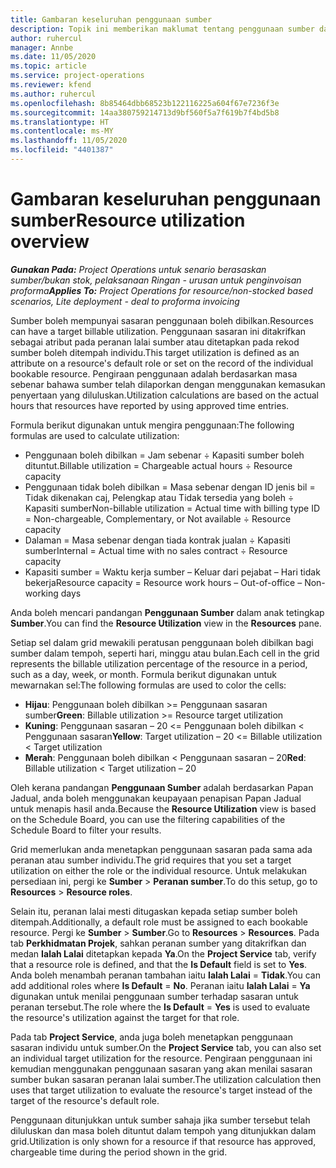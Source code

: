 ```yaml
---
title: Gambaran keseluruhan penggunaan sumber
description: Topik ini memberikan maklumat tentang penggunaan sumber dalam Project Operations.
author: ruhercul
manager: Annbe
ms.date: 11/05/2020
ms.topic: article
ms.service: project-operations
ms.reviewer: kfend
ms.author: ruhercul
ms.openlocfilehash: 8b85464dbb68523b122116225a604f67e7236f3e
ms.sourcegitcommit: 14aa380759214713d9bf560f5a7f619b7f4bd5b8
ms.translationtype: HT
ms.contentlocale: ms-MY
ms.lasthandoff: 11/05/2020
ms.locfileid: "4401387"
---
```

# <a name="resource-utilization-overview"></a><span data-ttu-id="07a17-103">Gambaran keseluruhan penggunaan sumber</span><span class="sxs-lookup"><span data-stu-id="07a17-103">Resource utilization overview</span></span>

<span data-ttu-id="07a17-104">_**Gunakan Pada:** Project Operations untuk senario berasaskan sumber/bukan stok, pelaksanaan Ringan - urusan untuk penginvoisan proforma_</span><span class="sxs-lookup"><span data-stu-id="07a17-104">_**Applies To:** Project Operations for resource/non-stocked based scenarios, Lite deployment - deal to proforma invoicing_</span></span>

<span data-ttu-id="07a17-105">Sumber boleh mempunyai sasaran penggunaan boleh dibilkan.</span><span class="sxs-lookup"><span data-stu-id="07a17-105">Resources can have a target billable utilization.</span></span> <span data-ttu-id="07a17-106">Penggunaan sasaran ini ditakrifkan sebagai atribut pada peranan lalai sumber atau ditetapkan pada rekod sumber boleh ditempah individu.</span><span class="sxs-lookup"><span data-stu-id="07a17-106">This target utilization is defined as an attribute on a resource's default role or set on the record of the individual bookable resource.</span></span> <span data-ttu-id="07a17-107">Pengiraan penggunaan adalah berdasarkan masa sebenar bahawa sumber telah dilaporkan dengan menggunakan kemasukan penyertaan yang diluluskan.</span><span class="sxs-lookup"><span data-stu-id="07a17-107">Utilization calculations are based on the actual hours that resources have reported by using approved time entries.</span></span>

<span data-ttu-id="07a17-108">Formula berikut digunakan untuk mengira penggunaan:</span><span class="sxs-lookup"><span data-stu-id="07a17-108">The following formulas are used to calculate utilization:</span></span>

  - <span data-ttu-id="07a17-109">Penggunaan boleh dibilkan = Jam sebenar ÷ Kapasiti sumber boleh dituntut.</span><span class="sxs-lookup"><span data-stu-id="07a17-109">Billable utilization = Chargeable actual hours ÷ Resource capacity</span></span>
  - <span data-ttu-id="07a17-110">Penggunaan tidak boleh dibilkan = Masa sebenar dengan ID jenis bil = Tidak dikenakan caj, Pelengkap atau Tidak tersedia yang boleh ÷ Kapasiti sumber</span><span class="sxs-lookup"><span data-stu-id="07a17-110">Non-billable utilization = Actual time with billing type ID = Non-chargeable, Complementary, or Not available ÷ Resource capacity</span></span>
  - <span data-ttu-id="07a17-111">Dalaman = Masa sebenar dengan tiada kontrak jualan ÷ Kapasiti sumber</span><span class="sxs-lookup"><span data-stu-id="07a17-111">Internal = Actual time with no sales contract ÷ Resource capacity</span></span>
  - <span data-ttu-id="07a17-112">Kapasiti sumber = Waktu kerja sumber – Keluar dari pejabat – Hari tidak bekerja</span><span class="sxs-lookup"><span data-stu-id="07a17-112">Resource capacity = Resource work hours – Out-of-office – Non-working days</span></span>

<span data-ttu-id="07a17-113">Anda boleh mencari pandangan **Penggunaan Sumber** dalam anak tetingkap **Sumber**.</span><span class="sxs-lookup"><span data-stu-id="07a17-113">You can find the **Resource Utilization** view in the **Resources** pane.</span></span>

<span data-ttu-id="07a17-114">Setiap sel dalam grid mewakili peratusan penggunaan boleh dibilkan bagi sumber dalam tempoh, seperti hari, minggu atau bulan.</span><span class="sxs-lookup"><span data-stu-id="07a17-114">Each cell in the grid represents the billable utilization percentage of the resource in a period, such as a day, week, or month.</span></span> <span data-ttu-id="07a17-115">Formula berikut digunakan untuk mewarnakan sel:</span><span class="sxs-lookup"><span data-stu-id="07a17-115">The following formulas are used to color the cells:</span></span>

  - <span data-ttu-id="07a17-116">**Hijau**: Penggunaan boleh dibilkan >= Penggunaan sasaran sumber</span><span class="sxs-lookup"><span data-stu-id="07a17-116">**Green**: Billable utilization >= Resource target utilization</span></span>
  - <span data-ttu-id="07a17-117">**Kuning**: Penggunaan sasaran – 20 <= Penggunaan boleh dibilkan < Penggunaan sasaran</span><span class="sxs-lookup"><span data-stu-id="07a17-117">**Yellow**: Target utilization – 20 <= Billable utilization < Target utilization</span></span>
  - <span data-ttu-id="07a17-118">**Merah**: Penggunaan boleh dibilkan < Penggunaan sasaran – 20</span><span class="sxs-lookup"><span data-stu-id="07a17-118">**Red**: Billable utilization < Target utilization – 20</span></span>

<span data-ttu-id="07a17-119">Oleh kerana pandangan **Penggunaan Sumber** adalah berdasarkan Papan Jadual, anda boleh menggunakan keupayaan penapisan Papan Jadual untuk menapis hasil anda.</span><span class="sxs-lookup"><span data-stu-id="07a17-119">Because the **Resource Utilization** view is based on the Schedule Board, you can use the filtering capabilities of the Schedule Board to filter your results.</span></span>

<span data-ttu-id="07a17-120">Grid memerlukan anda menetapkan penggunaan sasaran pada sama ada peranan atau sumber individu.</span><span class="sxs-lookup"><span data-stu-id="07a17-120">The grid requires that you set a target utilization on either the role or the individual resource.</span></span> <span data-ttu-id="07a17-121">Untuk melakukan persediaan ini, pergi ke **Sumber** > **Peranan sumber**.</span><span class="sxs-lookup"><span data-stu-id="07a17-121">To do this setup, go to **Resources** > **Resource roles**.</span></span>

<span data-ttu-id="07a17-122">Selain itu, peranan lalai mesti ditugaskan kepada setiap sumber boleh ditempah.</span><span class="sxs-lookup"><span data-stu-id="07a17-122">Additionally, a default role must be assigned to each bookable resource.</span></span> <span data-ttu-id="07a17-123">Pergi ke **Sumber** > **Sumber**.</span><span class="sxs-lookup"><span data-stu-id="07a17-123">Go to **Resources** > **Resources**.</span></span> <span data-ttu-id="07a17-124">Pada tab **Perkhidmatan Projek**, sahkan peranan sumber yang ditakrifkan dan medan **Ialah Lalai** ditetapkan kepada **Ya**.</span><span class="sxs-lookup"><span data-stu-id="07a17-124">On the **Project Service** tab, verify that a resource role is defined, and that the **Is Default** field is set to **Yes**.</span></span> <span data-ttu-id="07a17-125">Anda boleh menambah peranan tambahan iaitu **Ialah Lalai** = **Tidak**.</span><span class="sxs-lookup"><span data-stu-id="07a17-125">You can add additional roles where **Is Default** = **No**.</span></span> <span data-ttu-id="07a17-126">Peranan iaitu **Ialah Lalai** = **Ya** digunakan untuk menilai penggunaan sumber terhadap sasaran untuk peranan tersebut.</span><span class="sxs-lookup"><span data-stu-id="07a17-126">The role where the **Is Default** = **Yes** is used to evaluate the resource's utilization against the target for that role.</span></span>

<span data-ttu-id="07a17-127">Pada tab **Project Service**, anda juga boleh menetapkan penggunaan sasaran individu untuk sumber.</span><span class="sxs-lookup"><span data-stu-id="07a17-127">On the **Project Service** tab, you can also set an individual target utilization for the resource.</span></span> <span data-ttu-id="07a17-128">Pengiraan penggunaan ini kemudian menggunakan penggunaan sasaran yang akan menilai sasaran sumber bukan sasaran peranan lalai sumber.</span><span class="sxs-lookup"><span data-stu-id="07a17-128">The utilization calculation then uses that target utilization to evaluate the resource's target instead of the target of the resource's default role.</span></span>

<span data-ttu-id="07a17-129">Penggunaan ditunjukkan untuk sumber sahaja jika sumber tersebut telah diluluskan dan masa boleh dituntut dalam tempoh yang ditunjukkan dalam grid.</span><span class="sxs-lookup"><span data-stu-id="07a17-129">Utilization is only shown for a resource if that resource has approved, chargeable time during the period shown in the grid.</span></span>
